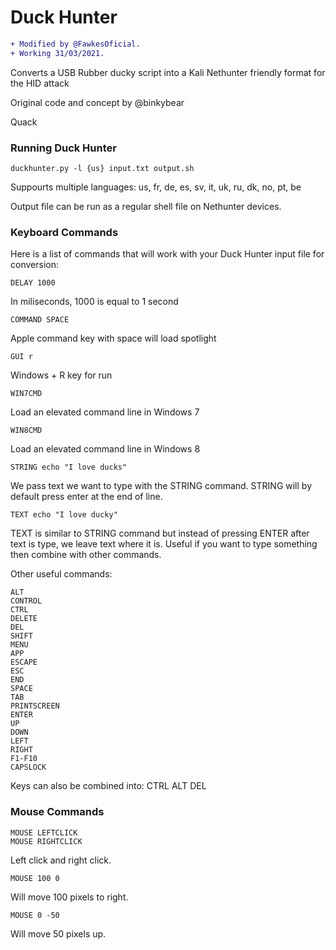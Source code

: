 Duck Hunter 
==========
```diff
+ Modified by @FawkesOficial.
+ Working 31/03/2021.
```

Converts a USB Rubber ducky script into a Kali Nethunter friendly format for the HID attack

Original code and concept by @binkybear

Quack

### Running Duck Hunter
```
duckhunter.py -l {us} input.txt output.sh
```
Suppourts multiple languages: us, fr, de, es, sv, it, uk, ru, dk, no, pt, be

Output file can be run as a regular shell file on Nethunter devices.

### Keyboard Commands

Here is a list of commands that will work with your Duck Hunter input file for conversion:
```
DELAY 1000
```
In miliseconds, 1000 is equal to 1 second
```
COMMAND SPACE
```
Apple command key with space will load spotlight
```
GUI r
```
Windows + R key for run
```
WIN7CMD
```
Load an elevated command line in Windows 7
```
WIN8CMD
```
Load an elevated command line in Windows 8
```
STRING echo "I love ducks"
```
We pass text we want to type with the STRING command. STRING will by default press enter at the end of line.
```
TEXT echo "I love ducky"
```
TEXT is similar to STRING command but instead of pressing ENTER after text is type, we leave text where it is.  Useful if you want to type something then combine with other commands.

Other useful commands:

```
ALT
CONTROL
CTRL
DELETE
DEL
SHIFT
MENU
APP
ESCAPE
ESC
END
SPACE
TAB
PRINTSCREEN
ENTER
UP
DOWN
LEFT
RIGHT
F1-F10
CAPSLOCK
```

Keys can also be combined into: CTRL ALT DEL

### Mouse Commands
```
MOUSE LEFTCLICK
MOUSE RIGHTCLICK
```
Left click and right click.
```
MOUSE 100 0
```
Will move 100 pixels to right.
```
MOUSE 0 -50
```
Will move 50 pixels up.
